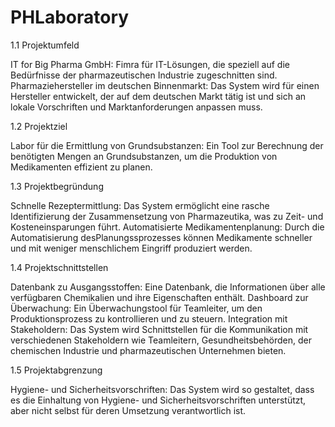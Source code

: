 # PHLaboratory

1.1 Projektumfeld

IT for Big Pharma GmbH: Fimra für IT-Lösungen, die speziell auf die Bedürfnisse der pharmazeutischen Industrie zugeschnitten sind. Pharmaziehersteller im deutschen Binnenmarkt: Das System wird für einen Hersteller entwickelt, der auf dem deutschen Markt tätig ist und sich an lokale Vorschriften und Marktanforderungen anpassen muss.

1.2 Projektziel

Labor für die Ermittlung von Grundsubstanzen: Ein Tool zur Berechnung der benötigten Mengen an Grundsubstanzen, um die Produktion von Medikamenten effizient zu planen.

1.3 Projektbegründung

Schnelle Rezeptermittlung: Das System ermöglicht eine rasche Identifizierung der Zusammensetzung von Pharmazeutika, was zu Zeit- und Kosteneinsparungen führt. Automatisierte Medikamentenplanung: Durch die Automatisierung desPlanungssprozesses können Medikamente schneller und mit weniger menschlichem Eingriff produziert werden.

1.4 Projektschnittstellen

Datenbank zu Ausgangsstoffen: Eine Datenbank, die Informationen über alle verfügbaren Chemikalien und ihre Eigenschaften enthält. Dashboard zur Überwachung: Ein Überwachungstool für Teamleiter, um den Produktionsprozess zu kontrollieren und zu steuern. Integration mit Stakeholdern: Das System wird Schnittstellen für die Kommunikation mit verschiedenen Stakeholdern wie Teamleitern, Gesundheitsbehörden, der chemischen Industrie und pharmazeutischen Unternehmen bieten.

1.5 Projektabgrenzung

Hygiene- und Sicherheitsvorschriften: Das System wird so gestaltet, dass es die Einhaltung von Hygiene- und Sicherheitsvorschriften unterstützt, aber nicht selbst für deren Umsetzung verantwortlich ist.
